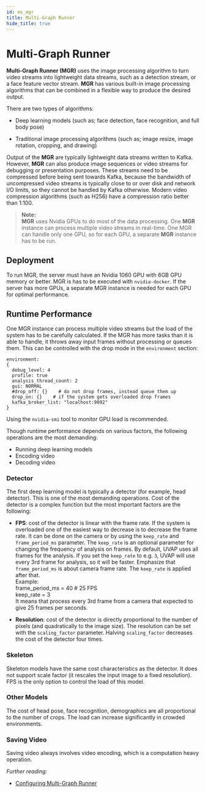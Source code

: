 ```yaml
---
id: ms_mgr
title: Multi-Graph Runner
hide_title: true
---
```


# Multi-Graph Runner

**Multi-Graph Runner (MGR)** uses the image processing algorithm to turn video
streams into lightweight data streams, such as a detection stream, or a face
feature vector stream. **MGR** has various built-in image processing algorithms
that can be combined in a flexible way to produce the desired output. 

There are two types of algorithms:

* Deep learning models (such as; face detection, face recognition, and full
  body pose)

* Traditional image processing algorithms (such as; image resize, image
  rotation, cropping, and drawing)
   

Output of the **MGR** are typically lightweight data streams written to Kafka.
However, **MGR** can also produce image sequences or video streams for debugging
or presentation purposes. These streams need to be compressed before being sent
towards Kafka, because the bandwidth of uncompressed video streams is typically
close to or over disk and network I/O limits, so they cannot be handled by Kafka
otherwise. Modern video compression algorithms (such as H256) have a compression
ratio better than 1:100.

>**Note:**  
**MGR** uses Nvidia GPUs to do most of the data processing. One **MGR** instance
can process multiple video streams in real-time. One MGR can handle only one
GPU, so for each GPU, a separate **MGR** instance has to be run.

## Deployment

To run MGR, the server must have an Nvidia 1060 GPU with 6GB GPU memory or
better. MGR is has to be executed with `nvidia-docker`. If the server
has more GPUs, a separate MGR instance is needed for each GPU for optimal
performance.

## Runtime Performance

One MGR instance can process multiple video streams but the load of the system
has to be carefully calculated. If the MGR has more tasks than it is able to 
handle, it throws away input frames without processing or  queues them. This
can be controlled with the drop mode in the `environment` section:

   ```
   environment:
   {
     debug_level: 4
     profile: true
     analysis_thread_count: 2
     gui: NORMAL
     #drop_off: {}    # do not drop frames, instead queue them up
     drop_on: {}    # if the system gets overloaded drop frames
     kafka_broker_list: "localhost:9092"
   }
   ```

Using the `nvidia-smi` tool to monitor GPU load is recommended.

Though runtime performance depends on various factors, the following operations
are the most demanding:

* Running deep learning models
* Encoding video
* Decoding video

### Detector

The first deep learning model is typically a detector (for example, head
detector). This is one of the most demanding operations. Cost of the detector
is a complex function but the most important factors are the following:

* **FPS**: cost of the detector is linear with the frame rate. If the system 
is overloaded one of the easiest way to decrease is to decrease the frame rate. 
It can be done on the camera or by using the ```keep_rate``` and ```frame_period_ms``` 
parameter. The ```keep_rate``` is an optional parameter for changing the frequency of 
analysis on frames. By default, UVAP uses all frames for the analysis. If you set 
the ```keep_rate``` to e.g. `3`, UVAP will use every 3rd frame for analysis, 
so it will be faster. Emphasize that ```frame_period_ms``` is about camera frame rate. 
The ```keep_rate``` is applied after that.  
 Example:  
 frame_period_ms = 40 # 25 FPS  
 keep_rate = 3   
 It means that process every 3rd frame from a camera that expected to give 25 frames per seconds.

* **Resolution**: cost of the detector is directly proportional to the number
   of pixels (and quadratically to the image size). The resolution can be set
   with the `scaling_factor` parameter. Halving `scaling_factor` decreases the
   cost of the detector four times.

### Skeleton

Skeleton models have the same cost characteristics as the detector. It does not
support scale factor (it rescales the input image to a fixed resolution). FPS
is the only option to control the load of this model.

### Other Models

The cost of head pose, face recognition, demographics are all proportional to
the number of crops. The load can increase significantly in crowded environments.
<!--TODO: use object filter to limit the number of crops. */-->

### Saving Video

Saving video always involves video encoding, which is a computation heavy
operation.
<!--TODO: write to avi, write to kafka.-->

_Further reading:_

* [Configuring Multi-Graph Runner]


[Configuring Multi-Graph Runner]: conf_mgr.md
